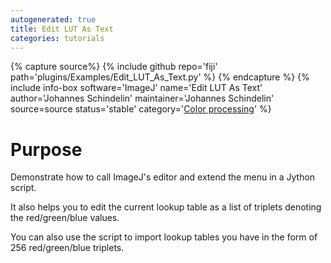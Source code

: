 ```yaml
---
autogenerated: true
title: Edit LUT As Text
categories: tutorials
---
```



{% capture source%}
{% include github repo='fiji' path='plugins/Examples/Edit\_LUT\_As\_Text.py' %}
{% endcapture %}
{% include info-box software='ImageJ' name='Edit LUT As Text' author='Johannes Schindelin' maintainer='Johannes Schindelin' source=source status='stable' category='[Color processing](Category_Color_processing)' %}

# Purpose

Demonstrate how to call ImageJ's editor and extend the menu in a Jython script.

It also helps you to edit the current lookup table as a list of triplets denoting the red/green/blue values.

You can also use the script to import lookup tables you have in the form of 256 red/green/blue triplets.
